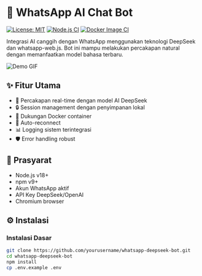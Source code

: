 # 🤖 WhatsApp AI Chat Bot

[![License: MIT](https://img.shields.io/badge/License-MIT-yellow.svg)](https://opensource.org/licenses/MIT)
[![Node.js CI](https://github.com/yourusername/whatsapp-deepseek-bot/actions/workflows/node.js.yml/badge.svg)](https://github.com/yourusername/whatsapp-deepseek-bot/actions)
[![Docker Image CI](https://github.com/yourusername/whatsapp-deepseek-bot/actions/workflows/docker-image.yml/badge.svg)](https://github.com/yourusername/whatsapp-deepseek-bot/actions)

Integrasi AI canggih dengan WhatsApp menggunakan teknologi DeepSeek dan whatsapp-web.js. Bot ini mampu melakukan percakapan natural dengan memanfaatkan model bahasa terbaru.

![Demo GIF](https://media.giphy.com/media/v1.Y2lkPTc5MGI3NjExb2Z6NWl5dHh0a3B4Z2s0eG0ybmJhZ3l6eHh4N2h0YjU1b2R6eW5odyZlcD12MV9pbnRlcm5hbF9naWZfYnlfaWQmY3Q9Zw/26tn33aiTi1jkl6H6/giphy.gif)

## ✨ Fitur Utama
- 💬 Percakapan real-time dengan model AI DeepSeek
- 🔒 Session management dengan penyimpanan lokal
- 🐳 Dukungan Docker container
- 🔄 Auto-reconnect
- 📊 Logging sistem terintegrasi
- 🛡️ Error handling robust

## 🚀 Prasyarat
- Node.js v18+
- npm v9+
- Akun WhatsApp aktif
- API Key DeepSeek/OpenAI
- Chromium browser

## ⚙️ Instalasi

### Instalasi Dasar
```bash
git clone https://github.com/yourusername/whatsapp-deepseek-bot.git
cd whatsapp-deepseek-bot
npm install
cp .env.example .env
